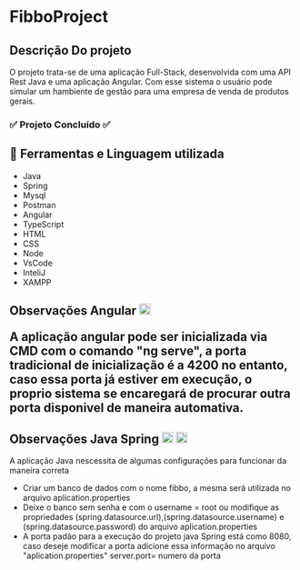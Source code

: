 <h1>
  FibboProject
</h1>
<h2>
    Descrição Do projeto
</h2>
<p>
  O projeto trata-se de uma aplicação Full-Stack, desenvolvida com uma API Rest Java e uma aplicação Angular.
  Com esse sistema o usuário pode simular um hambiente de gestão para uma empresa de venda de produtos gerais.
</p>
<h3>
 ✅ Projeto Concluído ✅
</h3>
<h2>
  📄 Ferramentas e Linguagem utilizada
</h2>
<ul>
  <li> Java </li>
  <li> Spring </li>
  <li> Mysql  </li>
  <li> Postman </li>
  <li> Angular </li>
  <li> TypeScript </li>
  <li> HTML </li>
  <li> CSS </li>
  <li> Node </li>
  <li> VsCode </li>
  <li> InteliJ </li>
  <li> XAMPP </li>
</ul>
<h2>
  Observações Angular <img aling="center" alt="ANGULAR" height="20" width="20" src="https://cdn.jsdelivr.net/gh/devicons/devicon/icons/angularjs/angularjs-original.svg"/>
<p>
  A aplicação angular pode ser inicializada via CMD com o comando "ng serve", a porta tradicional de inicialização é a 4200
  no entanto, caso essa porta já estiver em execução, o proprio sistema se encaregará de procurar outra porta disponivel de maneira automativa.
</p>
<h2>
  Observações Java Spring <img aling="center" alt="JAVA" height="20" width="20" src="https://cdn.jsdelivr.net/gh/devicons/devicon/icons/java/java-original.svg"/> <img aling="center" alt="SPING" height="20" width="20" src="https://cdn.jsdelivr.net/gh/devicons/devicon/icons/spring/spring-original-wordmark.svg"/>
</h2>
</h2>
<p>
  A aplicação Java nescessita de algumas configurações para funcionar da maneira correta
  <ul>
    <li>Criar um banco de dados com o nome fibbo, a mesma será utilizada no arquivo aplication.properties</li>
    <li>Deixe o banco sem senha e com o username = root ou modifique as propriedades (spring.datasource.url),(spring.datasource.username) e (spring.datasource.password) do arquivo aplication.properties</li>
    <li>A porta padão para a execução do projeto java Spring está como 8080, caso deseje modificar a porta adicione essa informação no arquivo "aplication.properties" server.port= numero da porta </li>
  </ul>
</p>
